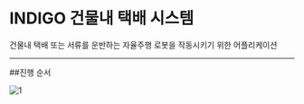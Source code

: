 # INDIGO 건물내 택배 시스템
건물내 택배 또는 서류를 운반하는 자율주행 로봇을 작동시키기 위한 어플리케이션

---
##진행 순서


![1](https://user-images.githubusercontent.com/90139306/217244498-609111a6-8bc3-452f-9b38-b9c8dea549e2.JPG)

